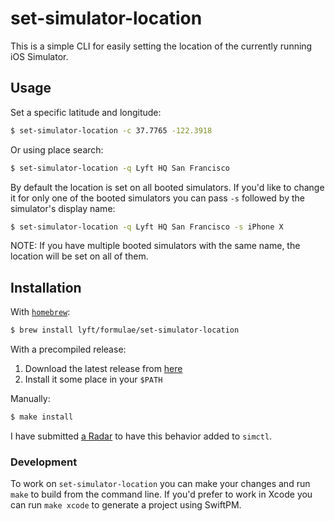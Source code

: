 # set-simulator-location

This is a simple CLI for easily setting the location of the currently
running iOS Simulator.

## Usage

Set a specific latitude and longitude:

```sh
$ set-simulator-location -c 37.7765 -122.3918
```

Or using place search:

```sh
$ set-simulator-location -q Lyft HQ San Francisco
```

By default the location is set on all booted simulators. If you'd like
to change it for only one of the booted simulators you can pass `-s`
followed by the simulator's display name:

```sh
$ set-simulator-location -q Lyft HQ San Francisco -s iPhone X
```

NOTE: If you have multiple booted simulators with the same name, the
location will be set on all of them.

## Installation

With [`homebrew`](http://brew.sh/):

```sh
$ brew install lyft/formulae/set-simulator-location
```

With a precompiled release:

1. Download the latest release from
   [here](https://github.com/lyft/set-simulator-location/releases/)
1. Install it some place in your `$PATH`

Manually:

```sh
$ make install
```

I have submitted [a Radar](http://www.openradar.me/30789939) to have
this behavior added to `simctl`.

### Development

To work on `set-simulator-location` you can make your changes and run
`make` to build from the command line. If you'd prefer to work in Xcode
you can run `make xcode` to generate a project using SwiftPM.
